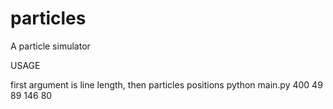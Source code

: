 # particles
A particle simulator

USAGE

first argument is line length, then particles positions
python main.py 400 49 89 146 80

